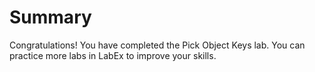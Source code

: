 # Summary

Congratulations! You have completed the Pick Object Keys lab. You can practice more labs in LabEx to improve your skills.
